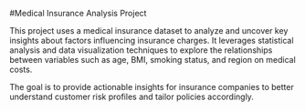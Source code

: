 #Medical Insurance Analysis Project

This project uses a medical insurance dataset to analyze and uncover key insights about factors influencing insurance charges. It leverages statistical analysis and data visualization techniques to explore the relationships between variables such as age, BMI, smoking status, and region on medical costs.

The goal is to provide actionable insights for insurance companies to better understand customer risk profiles and tailor policies accordingly.
